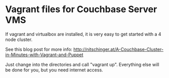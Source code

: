 # Vagrant files for Couchbase Server VMS

If vagrant and virtualbox are installed, it is very easy to get started with a 4 node cluster.

See this blog post for more info: http://nitschinger.at/A-Couchbase-Cluster-in-Minutes-with-Vagrant-and-Puppet

Just change into the directories and call "vagrant up". Everything else will be done for you, but you need
internet access.
